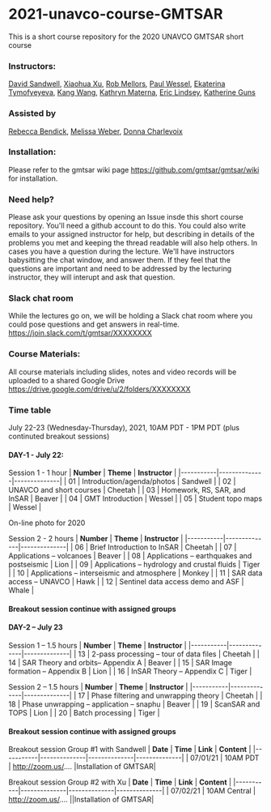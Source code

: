 # 2021-unavco-course-GMTSAR
This is a short course repository for the 2020 UNAVCO GMTSAR short course

### Instructors:
[David Sandwell](https://topex.ucsd.edu/sandwell/),
[Xiaohua Xu](https://scholar.google.com/citations?user=ME1EfdsAAAAJ&hl=en),
[Rob Mellors](https://people.llnl.gov/mellors1),
[Paul Wessel](http://www.soest.hawaii.edu/wessel/),
[Ekaterina Tymofyeyeva](https://igppweb.ucsd.edu/~etymofyeyeva/),
[Kang Wang](http://seismo.berkeley.edu/~kwang/),
[Kathryn Materna](https://scholar.google.com/citations?user=sBJoFrkAAAAJ&hl=en),
[Eric Lindsey](https://www.planetmechanic.net/about-me),
[Katherine Guns](https://igpp.ucsd.edu/person/kguns)

### Assisted by
[Rebecca Bendick](https://www.unavco.org/highlights/2020/unavco-president.html),
[Melissa Weber](https://connect.unavco.org/display/per018591),
[Donna Charlevoix](https://connect.unavco.org/display/per968358)

### Installation:
Please refer to the gmtsar wiki page https://github.com/gmtsar/gmtsar/wiki for installation.

### Need help?
Please ask your questions by opening an Issue insde this short course repository. You'll need a github account to do this. You could also write emails to your assigned instructor for help, but describing in details of the problems you met and keeping the thread readable will also help others. In cases you have a question during the lecture. We'll have instructors babysitting the chat window, and answer them. If they feel that the questions are important and need to be addressed by the lecturing instructor, they will interupt and ask that question.  

### Slack chat room
While the lectures go on, we will be holding a Slack chat room where you could pose questions and get answers in real-time.
https://join.slack.com/t/gmtsar/XXXXXXXX

### Course Materials:
All course materials including slides, notes and video records will be uploaded to a shared Google Drive https://drive.google.com/drive/u/2/folders/XXXXXXXX

### Time table
July 22-23 (Wednesday-Thursday), 2021, 10AM PDT - 1PM PDT (plus continuted breakout sessions)
#### DAY-1 -  July 22:
Session 1 - 1 hour
| **Number** | **Theme** | **Instructor** |
|-----------|--------------|--------------|
| 01    | Introduction/agenda/photos | Sandwell  |
| 02    | UNAVCO and short courses | Cheetah  |
| 03    | Homework, RS, SAR, and InSAR | Beaver |
| 04    | GMT Introduction | Wessel |
| 05    | Student topo maps | Wessel |

On-line photo for 2020

Session 2 - 2 hours
| **Number** | **Theme** | **Instructor** |
|-----------|--------------|--------------|
| 06    | Brief Introduction to InSAR | Cheetah |
| 07    | Applications – volcanoes | Beaver |
| 08    | Applications – earthquakes and postseismic | Lion |
| 09    | Applications – hydrology and crustal fluids | Tiger |
| 10    | Applications – interseismic and atmosphere | Monkey |
| 11    | SAR data access – UNAVCO | Hawk |
| 12    | Sentinel data access demo and ASF | Whale |
#### Breakout session continue with assigned groups

#### DAY-2 – July 23
Session 1 – 1.5 hours
| **Number** | **Theme** | **Instructor** |
|-----------|--------------|--------------|
| 13    | 2-pass processing – tour of data files | Cheetah |
| 14    | SAR Theory and orbits– Appendix A | Beaver |
| 15    | SAR Image formation – Appendix B | Lion |
| 16    | InSAR Theory – Appendix C | Tiger |

Session 2 – 1.5 hours
| **Number** | **Theme** | **Instructor** |
|-----------|--------------|--------------|
| 17    | Phase filtering and unwrapping theory | Cheetah |
| 18    | Phase unwrapping – application – snaphu | Beaver |
| 19    | ScanSAR and TOPS | Lion |
| 20    | Batch processing | Tiger |
#### Breakout session continue with assigned groups
Breakout session Group #1 with Sandwell
| **Date** | **Time** | **Link** | **Content** |
|-----------|--------------|--------------|--------------|
| 07/01/21  | 10AM PDT | http://zoom.us/.... |Installation of GMTSAR|

Breakout session Group #2 with Xu
| **Date** | **Time** | **Link** | **Content** |
|-----------|--------------|--------------|--------------|
| 07/02/21  | 10AM Central | http://zoom.us/.... ||Installation of GMTSAR|

